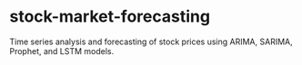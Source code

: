 # stock-market-forecasting
Time series analysis and forecasting of stock prices using ARIMA, SARIMA, Prophet, and LSTM models.
